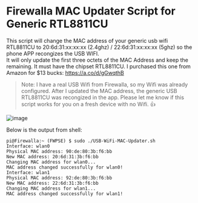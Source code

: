 # Firewalla MAC Updater Script for Generic RTL8811CU
This script will change the MAC address of your generic usb wifi RTL8811CU to 20:6d:31:xx:xx:xx (2.4ghz) / 22:6d:31:xx:xx:xx (5ghz) so the phone APP recongizes the USB WIFI.  
It will only update the first three octets of the MAC Address and keep the remaining. 
It must have the chipset RTL8811CU. 
I purchased this one from Amazon for $13 bucks: https://a.co/d/gGwqthB

> Note: I  have a real USB Wifi from Firewalla, so my Wifi was already configured. After I updated the MAC address, the generic USB RTL8811CU was recongized in the app. Please let me know if this script works for you on a fresh device with no Wifi. 👍

![image](https://github.com/benisai/Firewalla-USB-WiFi-MAC-Updater/assets/59147467/1f88f747-0887-4566-bb2f-d2ff20f4d7ff)



Below is the output from shell:
```
pi@Firewalla:~ (FWPSE) $ sudo ./USB-WiFi-MAC-Updater.sh
Interface: wlan0
Physical MAC address: 90:de:80:3b:f6:bb
New MAC address: 20:6d:31:3b:f6:bb
Changing MAC address for wlan0...
MAC address changed successfully for wlan0!
Interface: wlan1
Physical MAC address: 92:de:80:3b:f6:bb
New MAC address: 22:6d:31:3b:f6:bb
Changing MAC address for wlan1...
MAC address changed successfully for wlan1!
```
